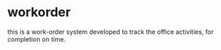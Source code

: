 # workorder
this is a work-order system developed to track the office activities, for completion on time.
